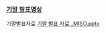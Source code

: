 ### [기말 발표영상](https://youtu.be/SWQ8HEJWYaA)

기말발표자료 
[기말 발표 자료 _MISO.pptx](https://github.com/SaraelJ/MISO/blob/75fde954e37e4f1d022f89d542727b242630a9f9/%EA%B8%B0%EB%A7%90%EB%B0%9C%ED%91%9C%EC%9E%90%EB%A3%8C_MISO_20210620.pptx)

